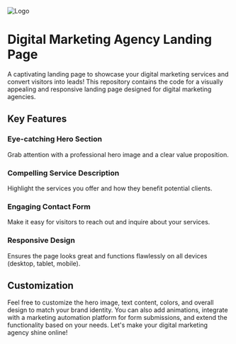 
![Logo](https://external-content.duckduckgo.com/iu/?u=https%3A%2F%2Ftalbon.net%2Fwp-content%2Fuploads%2F2023%2F02%2Fdigital-agency-services.jpg&f=1&nofb=1&ipt=4bbaf37357f333e804ce3af1ae88d12efea0f1833c31c4a4d5783ebbb651f22a&ipo=images)


# Digital Marketing Agency Landing Page

A captivating landing page to showcase your digital marketing services and convert visitors into leads!
This repository contains the code for a visually appealing and responsive landing page designed for digital marketing agencies.


## Key Features

### Eye-catching Hero Section
 Grab attention with a professional hero image and a clear value proposition. 

### Compelling Service Description
 Highlight the services you offer and how they benefit potential clients.

### Engaging Contact Form
 Make it easy for visitors to reach out and inquire about your services.

### Responsive Design
 Ensures the page looks great and functions flawlessly on all devices (desktop, tablet, mobile).

## Customization
Feel free to customize the hero image, text content, colors, and overall design to match your brand identity.
You can also add animations, integrate with a marketing automation platform for form submissions, and extend the functionality based on your needs.
Let's make your digital marketing agency shine online!

